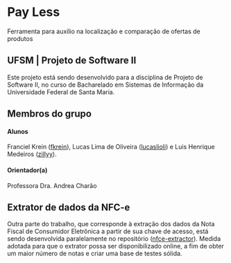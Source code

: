 # Pay Less

Ferramenta para auxílio na localização e comparação de ofertas de produtos

## UFSM | Projeto de Software II
Este projeto está sendo desenvolvido para a disciplina de Projeto de Software II, no curso de Bacharelado em Sistemas de Informação da Universidade Federal de Santa Maria.

## Membros do grupo
#### Alunos 
Franciel Krein ([fkrein](https://github.com/fkrein)), Lucas Lima de Oliveira ([lucaslioli](https://github.com/lucaslioli)) e Luis Henrique Medeiros ([zillyy](https://github.com/zillyy)).
#### Orientador(a)
Professora Dra. Andrea Charão

## Extrator de dados da NFC-e
Outra parte do trabalho, que corresponde à extração dos dados da Nota Fiscal de Consumidor Eletrônica a partir de sua chave de acesso, está sendo desenvolvida paralelamente no repositório ([nfce-extractor](https://github.com/lucaslioli/nfce-extractor)). Medida adotada para que o extrator possa ser disponibilizado online, a fim de obter um maior número de notas e criar uma base de testes sólida.
